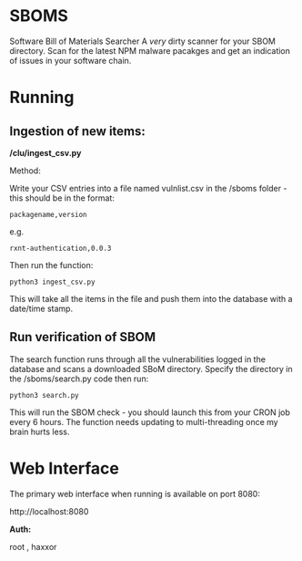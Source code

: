 # SBOMS

Software Bill of Materials Searcher
A *very* dirty scanner for your SBOM directory. Scan for the latest NPM malware pacakges and get an indication of issues in your software chain.


# Running

## Ingestion of new items:

**/clu/ingest_csv.py**

Method: 

Write your CSV entries into a file named vulnlist.csv in the /sboms folder - this should be in the format:

```packagename,version```

e.g.

```rxnt-authentication,0.0.3```

Then run the function:

```python3 ingest_csv.py```

This will take all the items in the file and push them into the database with a date/time stamp.

## Run verification of SBOM

The search function runs through all the vulnerabilities logged in the database and scans a downloaded SBoM directory. Specify the directory in the /sboms/search.py code then run:

```python3 search.py```

This will run the SBOM check - you should launch this from your CRON job every 6 hours. The function needs updating to multi-threading once my brain hurts less.


# Web Interface
The primary web interface when running is available on port 8080:

http://localhost:8080

**Auth:**

root , haxxor